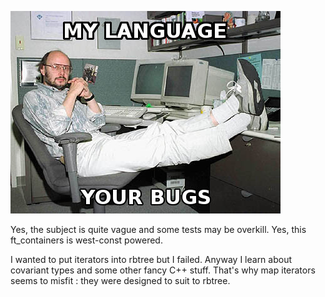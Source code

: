 ![meme](assets/meme.jpg)

Yes, the subject is quite vague and some tests may be overkill.
Yes, this ft_containers is west-const powered.

I wanted to put iterators into rbtree but I failed.
Anyway I learn about covariant types and some other fancy C++ stuff.
That's why map iterators seems to misfit : they were designed to suit to rbtree.